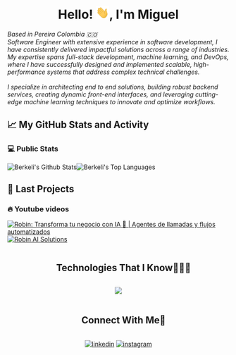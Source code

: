 <h1 align="center">Hello! <img src="https://raw.githubusercontent.com/ABSphreak/ABSphreak/master/gifs/Hi.gif" width="30px">, I'm Miguel</h1>



<p>
  <em>
    Based in Pereira Colombia 🇨🇴<br>
    Software Engineer with extensive experience in software development, I have consistently delivered impactful solutions across a range of industries. My expertise spans full-stack development, machine learning, and DevOps, where I have successfully designed and implemented scalable, high-performance systems that address complex technical challenges.
<br><br>
I specialize in architecting end to end solutions, building robust backend services, creating dynamic front-end interfaces, and leveraging cutting-edge machine learning techniques to innovate and optimize workflows.
  </em> 
</p>


## 📈 My GitHub Stats and Activity



### 💻 Public Stats

<img alt="Berkeli's Github Stats" src="https://github-readme-stats.vercel.app/api/?username=miguelmontealegre&show_icons=true&include_all_commits=true&count_private=true&theme=react&hide_border=true&bg_color=1F222E&title_color=F85D7F&icon_color=F8D866" height="192px"/><img alt="Berkeli's Top Languages" src="https://github-readme-stats.vercel.app/api/top-langs/?username=miguelmontealegre&langs_count=8&layout=compact&theme=react&hide_border=true&bg_color=1F222E&title_color=F85D7F&icon_color=F8D866" height="192px"/>







## 🔭 Last Projects

### 🔥 Youtube videos
<!-- BEGIN YOUTUBE-CARDS -->
[![Robin: Transforma tu negocio con IA 🚀 | Agentes de llamadas y flujos automatizados](https://ytcards.demolab.com/?id=AOTgkXpA0TQ&title=Robin%3A+Transforma+tu+negocio+con+IA+%F0%9F%9A%80+%7C+Agentes+de+llamadas+y+flujos+automatizados&lang=en&timestamp=1746022733&background_color=%230d1117&title_color=%23ffffff&stats_color=%23dedede&max_title_lines=1&width=250&border_radius=5 "Robin: Transforma tu negocio con IA 🚀 | Agentes de llamadas y flujos automatizados")](https://www.youtube.com/watch?v=AOTgkXpA0TQ)
[![Robin AI Solutions](https://ytcards.demolab.com/?id=auNMAQxLCjo&title=Robin+AI+Solutions&lang=en&timestamp=1708522288&background_color=%230d1117&title_color=%23ffffff&stats_color=%23dedede&max_title_lines=1&width=250&border_radius=5 "Robin AI Solutions")](https://www.youtube.com/watch?v=auNMAQxLCjo)
<!-- END YOUTUBE-CARDS -->


<!--h1 without bottom border-->
<div id="user-content-toc">
  <ul align="center">
    <summary><h2 style="display: inline-block">Technologies That I Know👨🏻‍💻</h2></summary>
  </ul>
</div>
<!--tech stack icons-->
<p align="center">
  <a href="https://skillicons.dev">
    <img src="https://skillicons.dev/icons?i=laravel,angular,aws,vue,react,nodejs,git,cpp,css,docker,postgres,prisma,pug,dynamodb,express,figma,firebase,redis,github,html,java,js,linux,md,materialui,nginx,mongodb,mysql,nextjs,postman,py,redux,tailwind,ts,vscode,kubernetes,astro,azure,bash,cs,cloudflare,debian,dart,flutter,flask,graphql,kali,nestjs,nextjs,svelte,vite,pytorch&perline=14" />
  </a>
</p>






<!-- Connect with me -->
<!--h2 without bottom border-->
<div id="user-content-toc">
  <ul align="center">
    <summary><h2 style="display: inline-block">Connect With Me🤝</h2></summary>
  </ul>
</div>






<!--icons and links-->
<p align="center">
<a href="https://www.linkedin.com/in/miguel-angel-montealegre-811212233/" target="blank"><img align="center" src="https://user-images.githubusercontent.com/88904952/234979284-68c11d7f-1acc-4f0c-ac78-044e1037d7b0.png" alt="linkedin" height="50" width="50" /></a>
<a href="https://www.instagram.com/miguel_montealegre6/" target="blank"><img align="center" src="https://user-images.githubusercontent.com/88904952/234981169-2dd1e58f-4b7e-468c-8213-034ba62156c3.png" alt="instagram" height="50" width="50" /></a>
</p>

